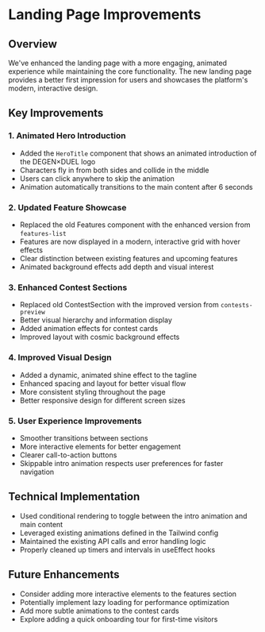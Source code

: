 # Landing Page Improvements

## Overview
We've enhanced the landing page with a more engaging, animated experience while maintaining the core functionality. The new landing page provides a better first impression for users and showcases the platform's modern, interactive design.

## Key Improvements

### 1. Animated Hero Introduction
- Added the `HeroTitle` component that shows an animated introduction of the DEGEN×DUEL logo
- Characters fly in from both sides and collide in the middle
- Users can click anywhere to skip the animation
- Animation automatically transitions to the main content after 6 seconds

### 2. Updated Feature Showcase
- Replaced the old Features component with the enhanced version from `features-list`
- Features are now displayed in a modern, interactive grid with hover effects
- Clear distinction between existing features and upcoming features
- Animated background effects add depth and visual interest

### 3. Enhanced Contest Sections
- Replaced old ContestSection with the improved version from `contests-preview`
- Better visual hierarchy and information display
- Added animation effects for contest cards
- Improved layout with cosmic background effects

### 4. Improved Visual Design
- Added a dynamic, animated shine effect to the tagline
- Enhanced spacing and layout for better visual flow
- More consistent styling throughout the page
- Better responsive design for different screen sizes

### 5. User Experience Improvements
- Smoother transitions between sections
- More interactive elements for better engagement
- Clearer call-to-action buttons
- Skippable intro animation respects user preferences for faster navigation

## Technical Implementation
- Used conditional rendering to toggle between the intro animation and main content
- Leveraged existing animations defined in the Tailwind config
- Maintained the existing API calls and error handling logic
- Properly cleaned up timers and intervals in useEffect hooks

## Future Enhancements
- Consider adding more interactive elements to the features section
- Potentially implement lazy loading for performance optimization
- Add more subtle animations to the contest cards
- Explore adding a quick onboarding tour for first-time visitors
